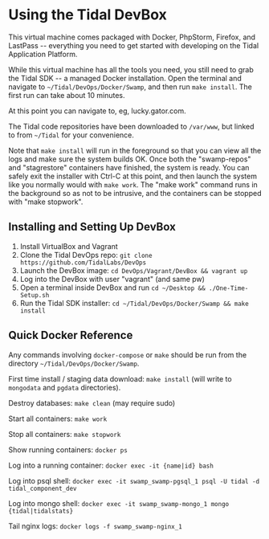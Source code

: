 Using the Tidal DevBox
======================

This virtual machine comes packaged with Docker, PhpStorm, Firefox, and LastPass -- everything you need to get started with developing on the Tidal Application Platform.

While this virtual machine has all the tools you need, you still need to grab the Tidal SDK -- a managed Docker installation. Open the terminal and navigate to `~/Tidal/DevOps/Docker/Swamp`, and then run `make install`. The first run can take about 10 minutes. 

At this point you can navigate to, eg, lucky.gator.com.

The Tidal code repositories have been downloaded to `/var/www`, but linked to from `~/Tidal` for your convenience. 

Note that `make install` will run in the foreground so that you can view all the logs and make sure the system builds OK. Once both the "swamp-repos" and "stagrestore" containers have finished, the system is ready. You can safely exit the installer with Ctrl-C at this point, and then launch the system like you normally would with `make work`. The "make work" command runs in the background so as not to be intrusive, and the containers can be stopped with "make stopwork".

Installing and Setting Up DevBox
--------------------------------

1. Install VirtualBox and Vagrant
2. Clone the Tidal DevOps repo: `git clone https://github.com/TidalLabs/DevOps`
3. Launch the DevBox image: `cd DevOps/Vagrant/DevBox && vagrant up`
4. Log into the DevBox with user "vagrant" (and same pw)
5. Open a terminal inside DevBox and run `cd ~/Desktop && ./One-Time-Setup.sh` 
6. Run the Tidal SDK installer: `cd ~/Tidal/DevOps/Docker/Swamp && make install`

Quick Docker Reference
----------------------

Any commands involving `docker-compose` or `make` should be run from the directory `~/Tidal/DevOps/Docker/Swamp`. 

First time install / staging data download: `make install` (will write to `mongodata` and `pgdata` directories).

Destroy databases: `make clean` (may require sudo)

Start all containers: `make work`

Stop all containers: `make stopwork`

Show running containers: `docker ps`

Log into a running container: `docker exec -it {name|id} bash`

Log into psql shell: `docker exec -it swamp_swamp-pgsql_1 psql -U tidal -d tidal_component_dev`

Log into mongo shell: `docker exec -it swamp_swamp-mongo_1 mongo {tidal|tidalstats}`

Tail nginx logs: `docker logs -f swamp_swamp-nginx_1`


